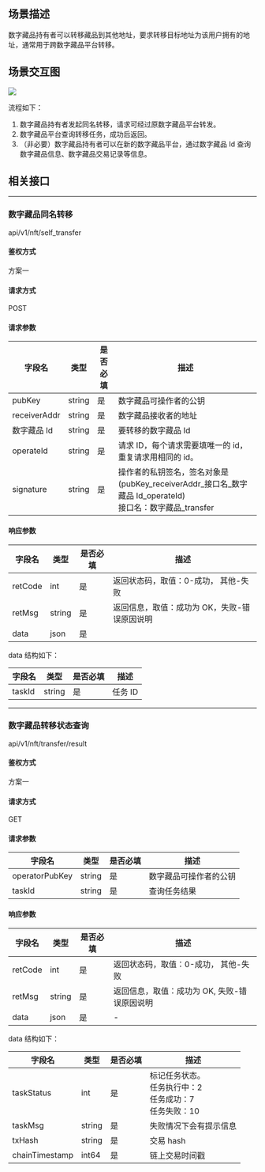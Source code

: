 

## 场景描述

数字藏品持有者可以转移藏品到其他地址，要求转移目标地址为该用户拥有的地址，通常用于跨数字藏品平台转移。

## 场景交互图

![](https://qcloudimg.tencent-cloud.cn/raw/457745a1094b8de7fe32003d7690a5f3.png)

流程如下：
1. 数字藏品持有者发起同名转移，请求可经过原数字藏品平台转发。
2. 数字藏品平台查询转移任务，成功后返回。
3. （非必要）数字藏品持有者可以在新的数字藏品平台，通过数字藏品 Id 查询数字藏品信息、数字藏品交易记录等信息。

## 相关接口


---
### 数字藏品同名转移

api/v1/nft/self_transfer

#### 鉴权方式

方案一

#### 请求方式

POST

#### 请求参数

|  字段名       	|  类型   	|  是否必填 	|  描述                                                                                                    	|
|---------------	|---------	|-----------	|----------------------------------------------------------------------------------------------------------	|
|  pubKey       	|  string 	|  是       	|  数字藏品可操作者的公钥                                                                                  	|
|  receiverAddr 	|  string 	|  是       	|  数字藏品接收者的地址                                                                                    	|
|  数字藏品 Id   	|  string 	|  是       	|  要转移的数字藏品 Id                                                                                      	|
|  operateId    	|  string 	|  是       	|  请求 ID，每个请求需要填唯一的 id，重复请求用相同的 id。                                                    	|
|  signature    	|  string 	|  是       	|  操作者的私钥签名，签名对象是 (pubKey_receiverAddr_接口名_数字藏品 Id_operateId) <br>接口名：数字藏品_transfer 	|

#### 响应参数

|  字段名  	|  类型   	|  是否必填 	|  描述                                        	|
|----------	|---------	|-----------	|----------------------------------------------	|
|  retCode 	|  int    	|  是       	|  返回状态码，取值：0-成功， 其他-失败        	|
|  retMsg  	|  string 	|  是       	|  返回信息，取值：成功为 OK，失败-错误原因说明 	|
|  data    	|  json   	|  是       	|                                              	|

data 结构如下：

|  字段名 	|  类型   	|  是否必填 	|  描述   	|
|---------	|---------	|-----------	|---------	|
|  taskId 	|  string 	|  是       	|  任务 ID 	|


---
### 数字藏品转移状态查询

api/v1/nft/transfer/result

#### 鉴权方式

方案一

#### 请求方式

GET

#### 请求参数

|  字段名         	|  类型   	|  是否必填 	|  描述                   	|
|-----------------	|---------	|-----------	|-------------------------	|
|  operatorPubKey 	|  string 	|  是       	|  数字藏品可操作者的公钥 	|
|  taskId         	|  string 	|  是       	|  查询任务结果           	|

#### 响应参数

|  字段名  	|  类型   	|  是否必填 	|  描述                                        	|
|----------	|---------	|-----------	|----------------------------------------------	|
|  retCode 	|  int    	|  是       	|  返回状态码，取值：0-成功， 其他-失败        	|
|  retMsg  	|  string 	|  是       	|  返回信息，取值：成功为 OK, 失败-错误原因说明 	|
|  data    	|  json   	|  是       	|         -                                     	|

data 结构如下：

|  字段名         	|  类型   	|  是否必填 	|  描述                                                  	|
|-----------------	|---------	|-----------	|--------------------------------------------------------	|
|  taskStatus     	|  int    	|  是       	|  标记任务状态。<br>任务执行中：2<br>任务成功：7<br>任务失败：10 	|
|  taskMsg        	|  string 	|  是       	|  失败情况下会有提示信息                                	|
|  txHash         	|  string 	|  是       	|  交易 hash                                              	|
|  chainTimestamp 	|  int64  	|  是       	|  链上交易时间戳                                        	|
